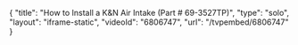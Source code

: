 {
    "title": "How to Install a K&N Air Intake (Part # 69-3527TP)",
    "type": "solo",
    "layout": "iframe-static",
    "videoId": "6806747",
    "url": "\/tvpembed\/6806747"
}